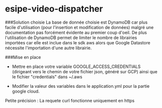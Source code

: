 # esipe-video-dispatcher

###Solution choisie 
La base de donnée choisie est DynamoDB car plus facile 
d'utilisation (pour l'insertion et modification de données) 
malgré une documentation pas forcément évidente au 
premier coup d'oeil. De plus l'utilisation de DynamoDB 
permet de limiter le nombre de librairies importées car 
elle est inclue dans le sdk aws alors que Google Datastore
nécessite l'importation d'une autre librairie.


###Mise en place

* Mettre en place votre variable 
GOOGLE_ACCESS_CREDENTIALS (dirigeant vers le 
chemin de votre fichier json, généré sur GCP) 
ainsi que le fichier "credentials" dans ~/.aws 

* Modifier la valeur des variables dans le application.yml 
pour la partie google cloud. 


Petite précision : 
La requete curl fonctionne uniquement en https




